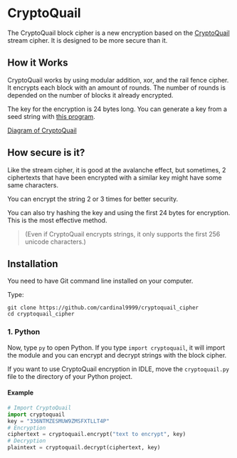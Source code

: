 # CryptoQuail
The CryptoQuail block cipher is a new encryption based on the [CryptoQuail](https://github.com/cardinal9999/CryptoQuail) stream cipher. It is designed to be more secure than it.

## How it Works
CryptoQuail works by using modular addition, xor, and the rail fence cipher. It encrypts each block with an amount of rounds. The number of rounds is depended on the number of blocks it already encrypted.

The key for the encryption is 24 bytes long. You can generate a key from a seed string with [this program](https://pastebin.com/TdtVYr7q).

[Diagram of CryptoQuail](howitworks.md)

## How secure is it?
Like the stream cipher, it is good at the avalanche effect, but sometimes, 2 ciphertexts that have been encrypted with a similar key might have some same characters.

You can encrypt the string 2 or 3 times for better security.

You can also try hashing the key and using the first 24 bytes for encryption. This is the most effective method.

> (Even if CryptoQuail encrypts strings, it only supports the first 256 unicode characters.)
## Installation
You need to have Git command line installed on your computer.

Type:
```shell
git clone https://github.com/cardinal9999/cryptoquail_cipher
cd cryptoquail_cipher
```

### 1. Python
Now, type `py` to open Python. If you type `import cryptoquail`, it will import the module and you can encrypt and decrypt strings with the block cipher.

If you want to use CryptoQuail encryption in IDLE, move the `cryptoquail.py` file to the directory of your Python project.

#### Example
```py
# Import CryptoQuail 
import cryptoquail
key = "336NTMZESMUW9ZMSFXTLLT4P"
# Encryption
ciphertext = cryptoquail.encrypt("text to encrypt", key)
# Decryption
plaintext = cryptoquail.decrypt(ciphertext, key)
```
